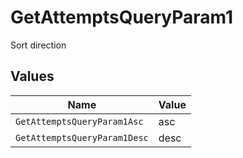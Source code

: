 # GetAttemptsQueryParam1

Sort direction


## Values

| Name                         | Value                        |
| ---------------------------- | ---------------------------- |
| `GetAttemptsQueryParam1Asc`  | asc                          |
| `GetAttemptsQueryParam1Desc` | desc                         |
